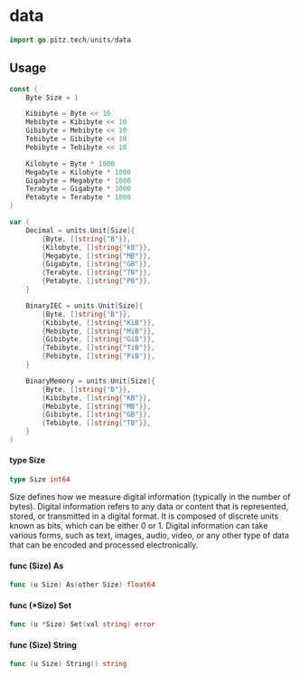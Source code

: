 # data

```go
import go.pitz.tech/units/data
```

## Usage

```go
const (
	Byte Size = 1

	Kibibyte = Byte << 10
	Mebibyte = Kibibyte << 10
	Gibibyte = Mebibyte << 10
	Tebibyte = Gibibyte << 10
	Pebibyte = Tebibyte << 10

	Kilobyte = Byte * 1000
	Megabyte = Kilobyte * 1000
	Gigabyte = Megabyte * 1000
	Terabyte = Gigabyte * 1000
	Petabyte = Terabyte * 1000
)
```

```go
var (
	Decimal = units.Unit[Size]{
		{Byte, []string{"B"}},
		{Kilobyte, []string{"kB"}},
		{Megabyte, []string{"MB"}},
		{Gigabyte, []string{"GB"}},
		{Terabyte, []string{"TB"}},
		{Petabyte, []string{"PB"}},
	}

	BinaryIEC = units.Unit[Size]{
		{Byte, []string{"B"}},
		{Kibibyte, []string{"KiB"}},
		{Mebibyte, []string{"MiB"}},
		{Gibibyte, []string{"GiB"}},
		{Tebibyte, []string{"TiB"}},
		{Pebibyte, []string{"PiB"}},
	}

	BinaryMemory = units.Unit[Size]{
		{Byte, []string{"B"}},
		{Kibibyte, []string{"KB"}},
		{Mebibyte, []string{"MB"}},
		{Gibibyte, []string{"GB"}},
		{Tebibyte, []string{"TB"}},
	}
)
```

#### type Size

```go
type Size int64
```

Size defines how we measure digital information (typically in the number of
bytes). Digital information refers to any data or content that is represented,
stored, or transmitted in a digital format. It is composed of discrete units
known as bits, which can be either 0 or 1. Digital information can take various
forms, such as text, images, audio, video, or any other type of data that can be
encoded and processed electronically.

#### func (Size) As

```go
func (u Size) As(other Size) float64
```

#### func (\*Size) Set

```go
func (u *Size) Set(val string) error
```

#### func (Size) String

```go
func (u Size) String() string
```
